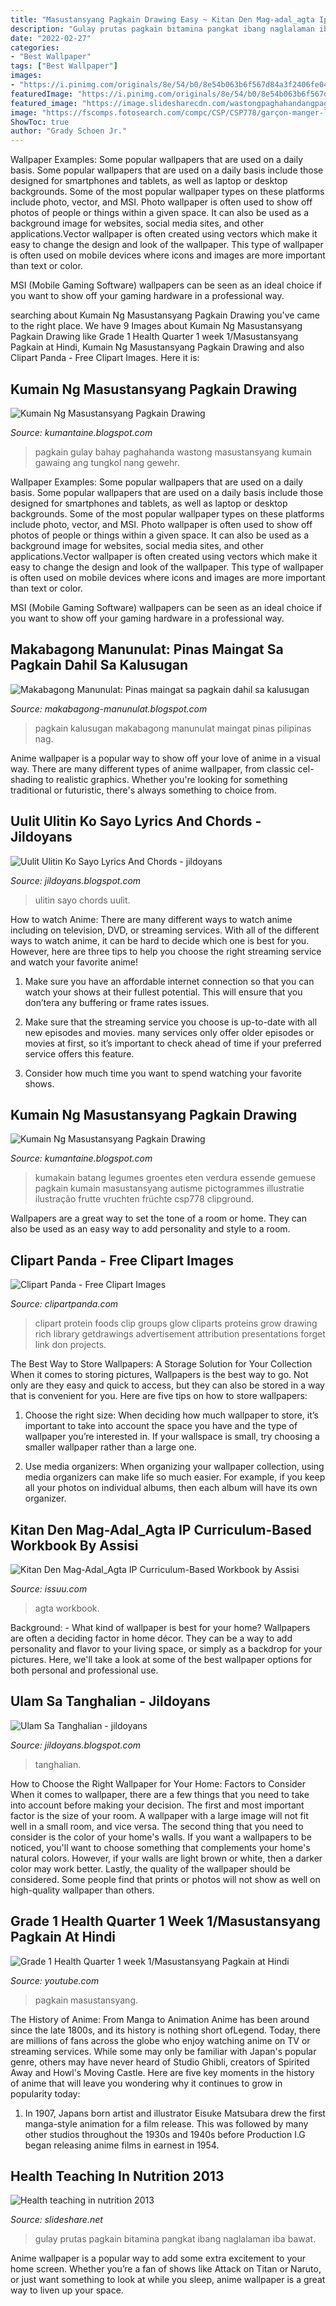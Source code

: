 ```yaml
---
title: "Masustansyang Pagkain Drawing Easy ~ Kitan Den Mag-adal_agta Ip Curriculum-based Workbook By Assisi"
description: "Gulay prutas pagkain bitamina pangkat ibang naglalaman iba bawat"
date: "2022-02-27"
categories:
- "Best Wallpaper"
tags: ["Best Wallpaper"]
images:
- "https://i.pinimg.com/originals/8e/54/b0/8e54b063b6f567d84a3f2406fe04d7ae.jpg"
featuredImage: "https://i.pinimg.com/originals/8e/54/b0/8e54b063b6f567d84a3f2406fe04d7ae.jpg"
featured_image: "https://image.slidesharecdn.com/wastongpaghahandangpagkain-130725140550-phpapp02/95/slide-7-1024.jpg"
image: "https://fscomps.fotosearch.com/compc/CSP/CSP778/garçon-manger-légumes-clipart__k7783237.jpg"
ShowToc: true
author: "Grady Schoen Jr."
---
```



Wallpaper Examples: Some popular wallpapers that are used on a daily basis.
Some popular wallpapers that are used on a daily basis include those designed for smartphones and tablets, as well as laptop or desktop backgrounds. Some of the most popular wallpaper types on these platforms include photo, vector, and MSI. 
Photo wallpaper is often used to show off photos of people or things within a given space. It can also be used as a background image for websites, social media sites, and other applications.Vector wallpaper is often created using vectors which make it easy to change the design and look of the wallpaper. This type of wallpaper is often used on mobile devices where icons and images are more important than text or color. 

MSI (Mobile Gaming Software) wallpapers can be seen as an ideal choice if you want to show off your gaming hardware in a professional way.

	

		
searching about Kumain Ng Masustansyang Pagkain Drawing you've came to the right place. We have 9 Images about Kumain Ng Masustansyang Pagkain Drawing like Grade 1 Health Quarter 1 week 1/Masustansyang Pagkain at Hindi, Kumain Ng Masustansyang Pagkain Drawing and also Clipart Panda - Free Clipart Images. Here it is:
		
    
## Kumain Ng Masustansyang Pagkain Drawing

<img loading=lazy src="https://image.slidesharecdn.com/wastongpaghahandangpagkain-130725140550-phpapp02/95/slide-7-1024.jpg" onerror="this.onerror=null;this.src='https://tse4.mm.bing.net/th?id=OIP.L1_Ge9Zyo6LGSlZjlgPMvwHaFj&amp;pid=15.1';" alt="Kumain Ng Masustansyang Pagkain Drawing">

_Source: kumantaine.blogspot.com_

>pagkain gulay bahay paghahanda wastong masustansyang kumain gawaing ang tungkol nang gewehr. 

	

Wallpaper Examples: Some popular wallpapers that are used on a daily basis.
Some popular wallpapers that are used on a daily basis include those designed for smartphones and tablets, as well as laptop or desktop backgrounds. Some of the most popular wallpaper types on these platforms include photo, vector, and MSI. 
Photo wallpaper is often used to show off photos of people or things within a given space. It can also be used as a background image for websites, social media sites, and other applications.Vector wallpaper is often created using vectors which make it easy to change the design and look of the wallpaper. This type of wallpaper is often used on mobile devices where icons and images are more important than text or color. 

MSI (Mobile Gaming Software) wallpapers can be seen as an ideal choice if you want to show off your gaming hardware in a professional way.

    
## Makabagong Manunulat: Pinas Maingat Sa Pagkain Dahil Sa Kalusugan

<img loading=lazy src="https://2.bp.blogspot.com/-BOplEXr1fuI/ThrTN4JilnI/AAAAAAAAAPk/6BCs0K5-T-g/s1600/food-cartoon-characters.jpg" onerror="this.onerror=null;this.src='https://tse4.mm.bing.net/th?id=OIP.-rIdo-RwQA9rWIBP9axqegHaHa&amp;pid=15.1';" alt="Makabagong Manunulat: Pinas maingat sa pagkain dahil sa kalusugan">

_Source: makabagong-manunulat.blogspot.com_

>pagkain kalusugan makabagong manunulat maingat pinas pilipinas nag. 

	

Anime wallpaper is a popular way to show off your love of anime in a visual way. There are many different types of anime wallpaper, from classic cel-shading to realistic graphics. Whether you're looking for something traditional or futuristic, there's always something to choice from.

    
## Uulit Ulitin Ko Sayo Lyrics And Chords - Jildoyans

<img loading=lazy src="https://idoc.pub/img/detail/wl1pp7jr32lj.jpg" onerror="this.onerror=null;this.src='https://tse1.mm.bing.net/th?id=OIP.MPCHInBTpTH-po-8SM-SSQHaJl&amp;pid=15.1';" alt="Uulit Ulitin Ko Sayo Lyrics And Chords - jildoyans">

_Source: jildoyans.blogspot.com_

>ulitin sayo chords uulit. 

	

How to watch Anime: There are many different ways to watch anime including on television, DVD, or streaming services.
With all of the different ways to watch anime, it can be hard to decide which one is best for you. However, here are three tips to help you choose the right streaming service and watch your favorite anime!
1. Make sure you have an affordable internet connection so that you can watch your shows at their fullest potential. This will ensure that you don’tera any buffering or frame rates issues.

2. Make sure that the streaming service you choose is up-to-date with all new episodes and movies. many services only offer older episodes or movies at first, so it’s important to check ahead of time if your preferred service offers this feature.

3. Consider how much time you want to spend watching your favorite shows.

    
## Kumain Ng Masustansyang Pagkain Drawing

<img loading=lazy src="https://fscomps.fotosearch.com/compc/CSP/CSP778/garçon-manger-légumes-clipart__k7783237.jpg" onerror="this.onerror=null;this.src='https://tse1.mm.bing.net/th?id=OIP.beQORBs20Y9e4CUezsCtiAAAAA&amp;pid=15.1';" alt="Kumain Ng Masustansyang Pagkain Drawing">

_Source: kumantaine.blogspot.com_

>kumakain batang legumes groentes eten verdura essende gemuese pagkain kumain masustansyang autisme pictogrammes illustratie ilustração frutte vruchten früchte csp778 clipground. 

	

Wallpapers are a great way to set the tone of a room or home. They can also be used as an easy way to add personality and style to a room.

    
## Clipart Panda - Free Clipart Images

<img loading=lazy src="http://images.clipartpanda.com/protein-clipart-black-and-white-food-groups-clipart-black-and-white-wave_fsl0169.gif" onerror="this.onerror=null;this.src='https://tse2.mm.bing.net/th?id=OIP.Z9Hc7PJZiORofvIZ2xrDbgHaIY&amp;pid=15.1';" alt="Clipart Panda - Free Clipart Images">

_Source: clipartpanda.com_

>clipart protein foods clip groups glow cliparts proteins grow drawing rich library getdrawings advertisement attribution presentations forget link don projects. 

	

The Best Way to Store Wallpapers: A Storage Solution for Your Collection
When it comes to storing pictures, Wallpapers is the best way to go. Not only are they easy and quick to access, but they can also be stored in a way that is convenient for you. Here are five tips on how to store wallpapers:
1) Choose the right size: When deciding how much wallpaper to store, it’s important to take into account the space you have and the type of wallpaper you’re interested in. If your wallspace is small, try choosing a smaller wallpaper rather than a large one.

2) Use media organizers: When organizing your wallpaper collection, using media organizers can make life so much easier. For example, if you keep all your photos on individual albums, then each album will have its own organizer.

    
## Kitan Den Mag-Adal_Agta IP Curriculum-Based Workbook By Assisi

<img loading=lazy src="https://image.isu.pub/120529063720-57a232bd9cb242bfbd6d7004ea30e6c8/jpg/page_34.jpg" onerror="this.onerror=null;this.src='https://tse3.mm.bing.net/th?id=OIP.h7MSanFCF1ubMW5o7Z5OsgHaJl&amp;pid=15.1';" alt="Kitan Den Mag-Adal_Agta IP Curriculum-Based Workbook by Assisi">

_Source: issuu.com_

>agta workbook. 

	

Background: - What kind of wallpaper is best for your home?
Wallpapers are often a deciding factor in home décor. They can be a way to add personality and flavor to your living space, or simply as a backdrop for your pictures. Here, we'll take a look at some of the best wallpaper options for both personal and professional use.

    
## Ulam Sa Tanghalian - Jildoyans

<img loading=lazy src="https://i.pinimg.com/originals/8e/54/b0/8e54b063b6f567d84a3f2406fe04d7ae.jpg" onerror="this.onerror=null;this.src='https://tse1.mm.bing.net/th?id=OIP.HAuu3JiOn9Z4tQbgQhnd3AHaJQ&amp;pid=15.1';" alt="Ulam Sa Tanghalian - jildoyans">

_Source: jildoyans.blogspot.com_

>tanghalian. 

	

How to Choose the Right Wallpaper for Your Home: Factors to Consider
When it comes to wallpaper, there are a few things that you need to take into account before making your decision. The first and most important factor is the size of your room. A wallpaper with a large image will not fit well in a small room, and vice versa. 
The second thing that you need to consider is the color of your home's walls. If you want a wallpapers to be noticed, you'll want to choose something that complements your home's natural colors. However, if your walls are light brown or white, then a darker color may work better. 
Lastly, the quality of the wallpaper should be considered. Some people find that prints or photos will not show as well on high-quality wallpaper than others.

    
## Grade 1 Health Quarter 1 Week 1/Masustansyang Pagkain At Hindi

<img loading=lazy src="https://i.ytimg.com/vi/cybi8oNoTkw/maxresdefault.jpg" onerror="this.onerror=null;this.src='https://tse1.mm.bing.net/th?id=OIP.mpCblAcX6HetiJVthaqLIgHaEK&amp;pid=15.1';" alt="Grade 1 Health Quarter 1 week 1/Masustansyang Pagkain at Hindi">

_Source: youtube.com_

>pagkain masustansyang. 

	

The History of Anime: From Manga to Animation
Anime has been around since the late 1800s, and its history is nothing short ofLegend. Today, there are millions of fans across the globe who enjoy watching anime on TV or streaming services. While some may only be familiar with Japan's popular genre, others may have never heard of Studio Ghibli, creators of Spirited Away and Howl's Moving Castle. Here are five key moments in the history of anime that will leave you wondering why it continues to grow in popularity today:
1) In 1907, Japans born artist and illustrator Eisuke Matsubara drew the first manga-style animation for a film release. This was followed by many other studios throughout the 1930s and 1940s before Production I.G began releasing anime films in earnest in 1954.

    
## Health Teaching In Nutrition 2013

<img loading=lazy src="https://image.slidesharecdn.com/healthteachinginnutrition2013-140507005820-phpapp01/95/health-teaching-in-nutrition-2013-4-638.jpg?cb=1399424353" onerror="this.onerror=null;this.src='https://tse4.mm.bing.net/th?id=OIP.X6cttJcAi_rcWS1LgwfduQHaFj&amp;pid=15.1';" alt="Health teaching in nutrition 2013">

_Source: slideshare.net_

>gulay prutas pagkain bitamina pangkat ibang naglalaman iba bawat. 

	

Anime wallpaper is a popular way to add some extra excitement to your home screen. Whether you’re a fan of shows like Attack on Titan or Naruto, or just want something to look at while you sleep, anime wallpaper is a great way to liven up your space.

